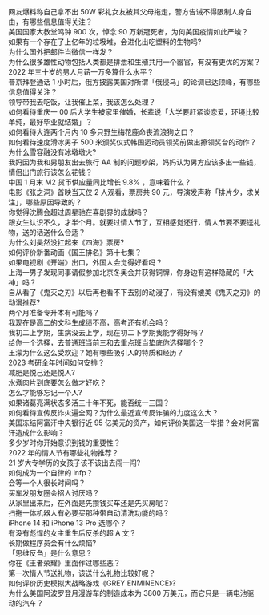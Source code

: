 网友爆料称自己拿不出 50W 彩礼女友被其父母拖走，警方告诫不得限制人身自由，有哪些信息值得关注？  
美国国家大教堂鸣钟 900 次，悼念 90 万新冠死者，为何美国疫情如此严峻？  
如果有一个存在了上亿年的垃圾堆，会进化出吃塑料的生物吗?  
为什么国外把邮件当微信一样发？  
为什么很多雄性动物包括人类都是排泄和生殖共用一个器官，有没有更优的方案？  
2022 年三十岁的男人月薪一万多算什么水平？  
普京拜登通话 1 小时后，俄方披露美国对所谓「俄侵乌」的论调已达顶峰，有哪些信息值得关注？  
领导带我去吃饭，让我催上菜，我该怎么处理？  
如何看待重庆一 00 后大学生被家里催婚，长辈说「大学要赶紧谈恋爱，环境比较单纯，最好毕业就结婚」？  
如何看待大连两个月内 10 多只野生梅花鹿命丧流浪狗之口？  
如何看待速度滑冰男子 500 米颁奖仪式韩国运动员领奖前做出擦领奖台的动作？  
为什么雪容融没有冰墩墩火?  
我妈因为我和男朋友出去旅行 AA 制的问题吵架，妈妈认为男方应该多出一些钱，情侣出门旅行该怎么花钱？  
中国 1 月末 M2 货币供应量同比增长 9.8% ，意味着什么？  
电影《张之洞》首映当天仅 2 人观看，票房共 90 元，导演发声称「排片少，求关注」，哪些原因导致的？  
你觉得沈腾会超过周星驰在喜剧界的成就吗？  
跟女生认识不久，才半个月。就要过情人节了，互相感觉还行，情人节要不要送礼物，送的话送什么合适？  
为什么刘昊然没扛起来《四海》票房?  
如何评价新番动画《国王排名》第十七集？  
如果电视剧《开端》出口，外国人会觉得好看吗？  
上海一男子发现同事请假参加北京冬奥会并获得铜牌，你身边有这样隐藏的「大神」吗？  
自从看了《鬼灭之刃》以后再也看不下去别的动漫了，有没有媲美《鬼灭之刃》的动漫推荐?  
两个月准备专升本有可能吗？  
我现在是高二的文科生成绩不高，高考还有机会吗？  
我初二上学期，生病没去上学，现在初二下学期我能学得好吗？  
给你一个选择，去普通班当前三和去重点班当垫底你选择哪个？  
王濛为什么这么受欢迎？她有哪些吸引人的特质和经历？  
2023 考研全年时间如何安排？  
减肥是悦己还是悦人?  
水煮肉片到底要怎么做才好吃？  
怎么才能够忘记一个人?  
如果诸葛亮满状态多活三十年不死，能否统一三国？  
如何看待宣传反诈火遍全网？为什么最近宣传反诈骗的力度这么大？  
美国冻结阿富汗中央银行近 95 亿美元的资产，如何评价美国这一举措？会对阿富汗造成什么影响？  
多少岁时你开始意识到钱的重要性？  
2022 年的情人节有哪些礼物推荐？  
21 岁大专学历的女孩子该不该出去闯一闯?  
如何成为一个自律的 infp？  
会等一个人很长时间吗？  
买车发朋友圈会招人讨厌吗？  
从家里出来后，在外面是先攒钱买车还是先买房呢？  
扫拖一体机器人有必要买那种带自动清洗功能的吗？  
iPhone 14 和 iPhone 13 Pro 选哪个？  
有没有彪悍的女主重生后反杀的超 A 文？  
长期做程序员会有什么烦恼?  
「思维反刍」是什么意思？  
你在《王者荣耀》里面作过哪些恶？  
第一次情人节送礼物，该送什么礼物比较好呢？  
如何评价历史模拟大战略游戏《GREY ENMINENCE》?  
为什么美国阿波罗登月漫游车的制造成本为 3800 万美元，而它只是一辆电池驱动的汽车？  
